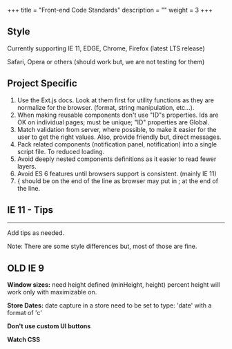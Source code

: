 +++
title = "Front-end Code Standards"
description = ""
weight = 3
+++

## Style

Currently supporting IE 11, EDGE, Chrome, Firefox (latest LTS release)

Safari, Opera or others (should work but, we are not testing for them)


## Project Specific

1. Use the Ext.js docs.  Look at them first for utility functions as they are normalize for the browser.  (format, string manipulation, etc...).  
2. When making reusable components don't use "ID"s properties. Ids are OK on individual pages; must be unique; "ID" properties are Global.  
3. Match validation from server, where possible, to make it easier for the user to get the right values. Also, provide friendly but, direct messages.
4. Pack related components (notification panel, notification) into a single script file. To reduced loading.
5. Avoid deeply nested components definitions as it easier to read fewer layers.
6. Avoid ES 6 features until browsers support is consistent. (mainly IE 11)
7. { should be on the end of the line as browser may put in ; at the end of the line.


## IE 11 - Tips
----

Add tips as needed.

Note: There are some style differences but, most of those are fine.


## OLD IE 9 
**Window sizes:** need height defined (minHeight, height) percent height will work only with maximizable on.

**Store Dates:** date capture in a store need to be set to type: 'date' with a format of 'c'

**Don't use custom UI buttons**

**Watch CSS**
